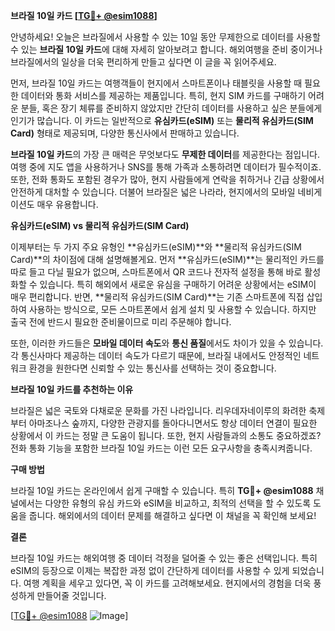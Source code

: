 **브라질 10일 카드 [[TG💪+ @esim1088](https://t.me/s/esim1088)]**

안녕하세요! 오늘은 브라질에서 사용할 수 있는 10일 동안 무제한으로 데이터를 사용할 수 있는 **브라질 10일 카드**에 대해 자세히 알아보려고 합니다. 해외여행을 준비 중이거나 브라질에서의 일상을 더욱 편리하게 만들고 싶다면 이 글을 꼭 읽어주세요.

먼저, 브라질 10일 카드는 여행객들이 현지에서 스마트폰이나 태블릿을 사용할 때 필요한 데이터와 통화 서비스를 제공하는 제품입니다. 특히, 현지 SIM 카드를 구매하기 어려운 분들, 혹은 장기 체류를 준비하지 않았지만 간단히 데이터를 사용하고 싶은 분들에게 인기가 많습니다. 이 카드는 일반적으로 **유심카드(eSIM)** 또는 **물리적 유심카드(SIM Card)** 형태로 제공되며, 다양한 통신사에서 판매하고 있습니다.

**브라질 10일 카드**의 가장 큰 매력은 무엇보다도 **무제한 데이터**를 제공한다는 점입니다. 여행 중에 지도 앱을 사용하거나 SNS를 통해 가족과 소통하려면 데이터가 필수적이죠. 또한, 전화 통화도 포함된 경우가 많아, 현지 사람들에게 연락을 취하거나 긴급 상황에서 안전하게 대처할 수 있습니다. 더불어 브라질은 넓은 나라라, 현지에서의 모바일 네비게이션도 매우 유용합니다.

**유심카드(eSIM) vs 물리적 유심카드(SIM Card)**

이제부터는 두 가지 주요 유형인 **유심카드(eSIM)**와 **물리적 유심카드(SIM Card)**의 차이점에 대해 설명해볼게요. 먼저 **유심카드(eSIM)**는 물리적인 카드를 따로 들고 다닐 필요가 없으며, 스마트폰에서 QR 코드나 전자적 설정을 통해 바로 활성화할 수 있습니다. 특히 해외에서 새로운 유심을 구매하기 어려운 상황에서는 eSIM이 매우 편리합니다. 반면, **물리적 유심카드(SIM Card)**는 기존 스마트폰에 직접 삽입하여 사용하는 방식으로, 모든 스마트폰에서 쉽게 설치 및 사용할 수 있습니다. 하지만 출국 전에 반드시 필요한 준비물이므로 미리 주문해야 합니다.

또한, 이러한 카드들은 **모바일 데이터 속도**와 **통신 품질**에서도 차이가 있을 수 있습니다. 각 통신사마다 제공하는 데이터 속도가 다르기 때문에, 브라질 내에서도 안정적인 네트워크 환경을 원한다면 신뢰할 수 있는 통신사를 선택하는 것이 중요합니다.

**브라질 10일 카드를 추천하는 이유**

브라질은 넓은 국토와 다채로운 문화를 가진 나라입니다. 리우데자네이루의 화려한 축제부터 아마조나스 숲까지, 다양한 관광지를 돌아다니면서도 항상 데이터 연결이 필요한 상황에서 이 카드는 정말 큰 도움이 됩니다. 또한, 현지 사람들과의 소통도 중요하겠죠? 전화 통화 기능을 포함한 브라질 10일 카드는 이런 모든 요구사항을 충족시켜줍니다.

**구매 방법**

브라질 10일 카드는 온라인에서 쉽게 구매할 수 있습니다. 특히 **TG💪+ @esim1088** 채널에서는 다양한 유형의 유심 카드와 eSIM을 비교하고, 최적의 선택을 할 수 있도록 도움을 줍니다. 해외에서의 데이터 문제를 해결하고 싶다면 이 채널을 꼭 확인해 보세요!

**결론**

브라질 10일 카드는 해외여행 중 데이터 걱정을 덜어줄 수 있는 좋은 선택입니다. 특히 eSIM의 등장으로 이제는 복잡한 과정 없이 간단하게 데이터를 사용할 수 있게 되었습니다. 여행 계획을 세우고 있다면, 꼭 이 카드를 고려해보세요. 현지에서의 경험을 더욱 풍성하게 만들어줄 것입니다.

[[TG💪+ @esim1088](https://t.me/s/esim1088) ![Image](https://i.postimg.cc/Y0z9fWf4/image.png)]